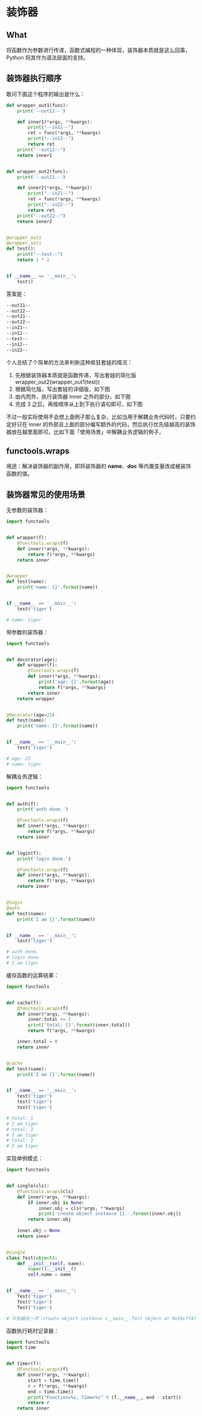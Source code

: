 # 装饰器

## What



将函数作为参数进行传递，函数式编程的一种体现，装饰器本质就是这么回事，Python 将其作为语法层面的支持。

## 装饰器执行顺序

敢问下面这个程序的输出是什么：

```python
def wrapper_out1(func):
    print('--out11--')

    def inner1(*args, **kwargs):
        print("--in11--")
        ret = func(*args, **kwargs)
        print("--in12--")
        return ret
    print("--out12--")
    return inner1


def wrapper_out2(func):
    print('--out21--')

    def inner2(*args, **kwargs):
        print("--in21--")
        ret = func(*args, **kwargs)
        print("--in22--")
        return ret
    print("--out22--")
    return inner2


@wrapper_out2
@wrapper_out1
def test():
    print("--test--")
    return 1 * 2


if __name__ == '__main__':
    test()
```

答案是：

```bash
--out11--
--out12--
--out21--
--out22--
--in21--
--in11--
--test--
--in12--
--in22--
```

个人总结了个简单的方法来判断这种疯狂套娃的情况：

1. 先根据装饰器本质就是函数传递，写出套娃的简化版 wrapper_out2(wrapper_out1(test))
2. 根据简化版，写出套娃的详细版，如下图
    ![]()
3. 由内而外，执行装饰器 inner 之外的部分，如下图
    ![]()
4. 完成 3 之后，再按顺序从上到下执行语句即可，如下图
    ![]()

不过一般实际使用不会想上面例子那么复杂，比如当用于解耦业务代码时，只要约定好只在 inner 的外部且上面的部分编写额外的代码，然后执行优先级越高的装饰器放在越里面即可。比如下面「使用场景」中解耦业务逻辑的例子。

## functools.wraps

用途：解决装饰器的副作用，即将装饰器的 __name__、__doc__ 等内置变量改成被装饰函数的值。

## 装饰器常见的使用场景

无参数的装饰器：

```python
import functools


def wrapper(f):
    @functools.wraps(f)
    def inner(*args, **kwargs):
        return f(*args, **kwargs)
    return inner


@wrapper
def test(name):
    print('name: {}'.format(name))


if __name__ == '__main__':
    test('tiger')

# name: tiger
```

带参数的装饰器：

```python
import functools


def decorator(age):
    def wrapper(f):
        @functools.wraps(f)
        def inner(*args, **kwargs):
            print('age: {}'.format(age))
            return f(*args, **kwargs)
        return inner
    return wrapper


@decorator(age=23)
def test(name):
    print('name: {}'.format(name))


if __name__ == '__main__':
    test('tiger')

# age: 23
# name: tiger
```

解耦业务逻辑：

```python
import functools


def auth(f):
    print('auth done.')

    @functools.wraps(f)
    def inner(*args, **kwargs):
        return f(*args, **kwargs)
    return inner


def login(f):
    print('login done.')

    @functools.wraps(f)
    def inner(*args, **kwargs):
        return f(*args, **kwargs)
    return inner


@login
@auth
def test(name):
    print('I am {}'.format(name))


if __name__ == '__main__':
    test('tiger')

# auth done.
# login done.
# I am tiger
```

缓存函数的运算结果：

```python
import functools


def cache(f):
    @functools.wraps(f)
    def inner(*args, **kwargs):
        inner.total += 1
        print('total: {}'.format(inner.total))
        return f(*args, **kwargs)

    inner.total = 0
    return inner


@cache
def test(name):
    print('I am {}'.format(name))


if __name__ == '__main__':
    test('tiger')
    test('tiger')
    test('tiger')

# total: 1
# I am tiger
# total: 2
# I am tiger
# total: 3
# I am tiger
```

实现单例模式：

```python
import functools


def single(cls):
    @functools.wraps(cls)
    def inner(*args, **kwargs):
        if inner.obj is None:
            inner.obj = cls(*args, **kwargs)
            print('create object instance {}.'.format(inner.obj))
        return inner.obj
    
    inner.obj = None
    return inner


@single
class Test(object):
    def __init__(self, name):
        super().__init__()
        self.name = name


if __name__ == '__main__':
    Test('tiger')
    Test('tiger')
    Test('tiger')

# 只会输出一次：create object instance <__main__.Test object at 0x10c7f4f28>.
```

函数执行耗时记录器：

```python
import functools
import time


def timer(f):
    @functools.wraps(f)
    def inner(*args, **kwargs):
        start = time.time()
        r = f(*args, **kwargs)
        end = time.time()
        print("Function=%s, Time=%s" % (f.__name__, end - start))
        return r
    return inner
```